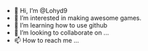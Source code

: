 - 👋 Hi, I’m @Lohyd9
- 👀 I’m interested in making awesome games.
- 🌱 I’m learning how to use github
- 💞️ I’m looking to collaborate on ...
- 📫 How to reach me ...

<!---
Lohyd9/Lohyd9 is a ✨ special ✨ repository because its `README.md` (this file) appears on your GitHub profile.
You can click the Preview link to take a look at your changes.
--->
